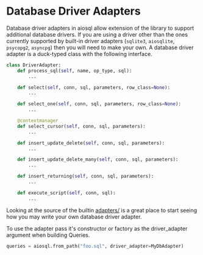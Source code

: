 # Database Driver Adapters

Database driver adapters in aiosql allow extension of the library to support additional database drivers. If you are using a driver other than the ones currently supported by built-in driver adapters (`sqlite3`, `aiosqlite`, `psycopg2`, `asyncpg`) then you will need to make your own. A database driver adapter is a duck-typed class with the following interface.

```python
class DriverAdapter:
    def process_sql(self, name, op_type, sql):
        ...

    def select(self, conn, sql, parameters, row_class=None):
        ...

    def select_one(self, conn, sql, parameters, row_class=None):
        ...

    @contextmanager
    def select_cursor(self, conn, sql, parameters):
        ...

    def insert_update_delete(self, conn, sql, parameters):
        ...

    def insert_update_delete_many(self, conn, sql, parameters):
        ...

    def insert_returning(self, conn, sql, parameters):
        ...

    def execute_script(self, conn, sql):
        ...
```

Looking at the source of the builtin [adapters/](https://github.com/nackjicholson/aiosql/tree/master/aiosql/adapters) is a great place to start seeing how you may write your own database driver adapter.

To use the adapter pass it's constructor or factory as the driver_adapter argument when building Queries.

```python
queries = aiosql.from_path("foo.sql", driver_adapter=MyDbAdapter)
```
